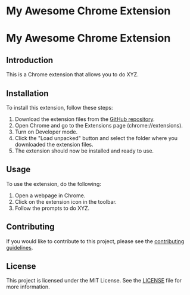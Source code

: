  <h1>My Awesome Chrome Extension</h1>
 <h1>My Awesome Chrome Extension</h1>

<h2>Introduction</h2>
<p>This is a Chrome extension that allows you to do XYZ.</p>
<h2>Installation</h2>
<p>To install this extension, follow these steps:</p>
<ol>
  <li>Download the extension files from the <a href="https://github.com/alwaz-shahid/extenstion-chrome-get-tabs-data">GitHub repository</a>.</li>
  <li>Open Chrome and go to the Extensions page (chrome://extensions).</li>
  <li>Turn on Developer mode.</li>
  <li>Click the "Load unpacked" button and select the folder where you downloaded the extension files.</li>
  <li>The extension should now be installed and ready to use.</li>
</ol>
<h2>Usage</h2>
<p>To use the extension, do the following:</p>
<ol>
  <li>Open a webpage in Chrome.</li>
  <li>Click on the extension icon in the toolbar.</li>
  <li>Follow the prompts to do XYZ.</li>
</ol>
<h2>Contributing</h2>
<p>If you would like to contribute to this project, please see the <a href="https://github.com/alwaz-shahid/extenstion-chrome-get-tabs-data/blob/master/CONTRIBUTING.md">contributing guidelines</a>.</p>
<h2>License</h2>
<p>This project is licensed under the MIT License. See the <a href="https://github.com/alwaz-shahid/extenstion-chrome-get-tabs-data/blob/master/LICENSE">LICENSE</a> file for more information.</p>
